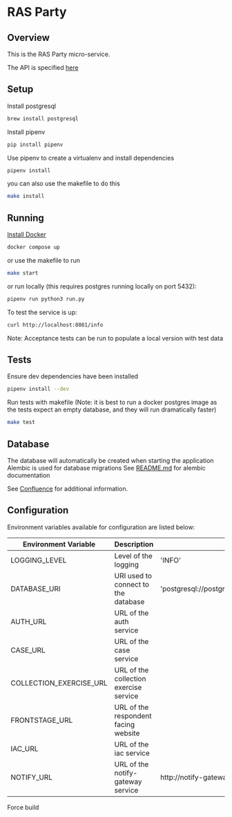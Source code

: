 # RAS Party

## Overview

This is the RAS Party micro-service.

The API is specified [here](./API.md)

## Setup

Install postgresql

```bash
brew install postgresql
```

Install pipenv

```bash
pip install pipenv
```

Use pipenv to create a virtualenv and install dependencies

```bash
pipenv install
```

you can also use the makefile to do this

```bash
make install
```

## Running

[Install Docker](https://docs.docker.com/engine/installation/)

```bash
docker compose up
```

or use the makefile to run

```bash
make start
```

or run locally (this requires postgres running locally on port 5432):

```bash
pipenv run python3 run.py
```

To test the service is up:

```bash
curl http://localhost:8081/info
```

Note: Acceptance tests can be run to populate a local version with test data

## Tests

Ensure dev dependencies have been installed

```bash
pipenv install --dev
```

Run tests with makefile (Note: it is best to run a docker postgres image as the tests expect an empty database, and 
they will run dramatically faster)
```bash
make test
```

## Database

The database will automatically be created when starting the application
Alembic is used for database migrations
See [README.md](https://github.com/ONSdigital/ras-party/blob/main/migrations/README.md) for alembic documentation

See [Confluence](https://digitaleq.atlassian.net/wiki/display/RASB/Party) for additional information.

## Configuration
Environment variables available for configuration are listed below:

| Environment Variable    | Description                            | Default                                                  |
|-------------------------|----------------------------------------|----------------------------------------------------------|
| LOGGING_LEVEL           | Level of the logging                   | 'INFO'                                                   |
| DATABASE_URI            | URI used to connect to the database    | 'postgresql://postgres:postgres@localhost:5432/postgres' |
| AUTH_URL                | URL of the auth service                |                                                          |
| CASE_URL                | URL of the case service                |                                                          |
| COLLECTION_EXERCISE_URL | URL of the collection exercise service |                                                          |
| FRONTSTAGE_URL          | URL of the respondent facing website   |                                                          |
| IAC_URL                 | URL of the iac service                 |                                                          |
| NOTIFY_URL              | URL of the notify-gateway service      | http://notify-gateway-service/emails/                    |

Force build
